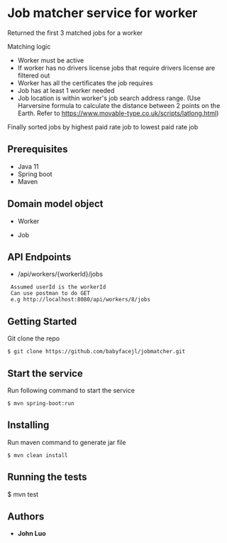 # Job matcher service for worker

Returned the first 3 matched jobs for a worker

Matching logic
- Worker must be active
- If worker has no drivers license jobs that require drivers license are filtered out
- Worker has all the certificates the job requires
- Job has at least 1 worker needed
- Job location is within worker's job search address range. (Use Harversine formula to calculate the distance between 2 points on the Earth. Refer to https://www.movable-type.co.uk/scripts/latlong.html)

Finally sorted jobs by highest paid rate job to lowest paid rate job

## Prerequisites

* Java 11
* Spring boot
* Maven

## Domain model object

* Worker

* Job


## API Endpoints
* /api/workers/{workerId}/jobs 
```
 Assumed userId is the workerId
 Can use postman to do GET
 e.g http://localhost:8080/api/workers/8/jobs
```

## Getting Started

Git clone the repo
```
$ git clone https://github.com/babyfacejl/jobmatcher.git
```

## Start the service

Run following command to start the service
```
$ mvn spring-boot:run
```

## Installing

Run maven command to generate jar file
```
$ mvn clean install 
```
## Running the tests

$ mvn test

## Authors
* **John Luo** 



